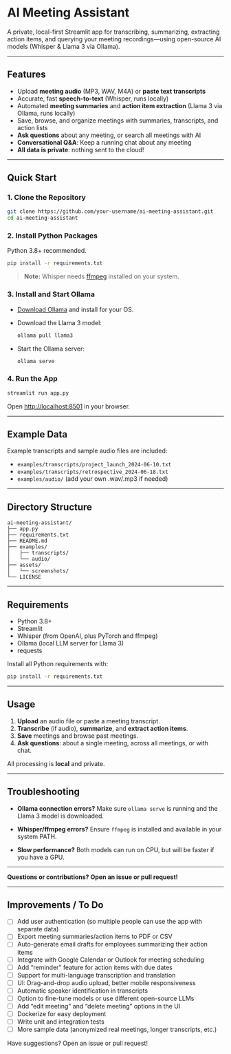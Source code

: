 # AI Meeting Assistant

A private, local-first Streamlit app for transcribing, summarizing, extracting action items, and querying your meeting recordings—using open-source AI models (Whisper & Llama 3 via Ollama).

---

## Features

* Upload **meeting audio** (MP3, WAV, M4A) or **paste text transcripts**
* Accurate, fast **speech-to-text** (Whisper, runs locally)
* Automated **meeting summaries** and **action item extraction** (Llama 3 via Ollama, runs locally)
* Save, browse, and organize meetings with summaries, transcripts, and action lists
* **Ask questions** about any meeting, or search all meetings with AI
* **Conversational Q\&A**: Keep a running chat about any meeting
* **All data is private**: nothing sent to the cloud!

---

## Quick Start

### 1. Clone the Repository

```sh
git clone https://github.com/your-username/ai-meeting-assistant.git
cd ai-meeting-assistant
```

### 2. Install Python Packages

Python 3.8+ recommended.

```sh
pip install -r requirements.txt
```

> **Note:** Whisper needs [ffmpeg](https://ffmpeg.org/) installed on your system.

### 3. Install and Start Ollama

* [Download Ollama](https://ollama.com/download) and install for your OS.

* Download the Llama 3 model:

  ```sh
  ollama pull llama3
  ```

* Start the Ollama server:

  ```sh
  ollama serve
  ```

### 4. Run the App

```sh
streamlit run app.py
```

Open [http://localhost:8501](http://localhost:8501) in your browser.

---

## Example Data

Example transcripts and sample audio files are included:

* `examples/transcripts/project_launch_2024-06-10.txt`
* `examples/transcripts/retrospective_2024-06-18.txt`
* `examples/audio/` (add your own .wav/.mp3 if needed)

---

## Directory Structure

```
ai-meeting-assistant/
├── app.py
├── requirements.txt
├── README.md
├── examples/
│   ├── transcripts/
│   └── audio/
├── assets/
│   └── screenshots/
└── LICENSE
```

---

## Requirements

* Python 3.8+
* Streamlit
* Whisper (from OpenAI, plus PyTorch and ffmpeg)
* Ollama (local LLM server for Llama 3)
* requests

Install all Python requirements with:

```sh
pip install -r requirements.txt
```

---

## Usage

1. **Upload** an audio file or paste a meeting transcript.
2. **Transcribe** (if audio), **summarize**, and **extract action items**.
3. **Save** meetings and browse past meetings.
4. **Ask questions**: about a single meeting, across all meetings, or with chat.

All processing is **local** and private.

---

## Troubleshooting

* **Ollama connection errors?**
  Make sure `ollama serve` is running and the Llama 3 model is downloaded.

* **Whisper/ffmpeg errors?**
  Ensure `ffmpeg` is installed and available in your system PATH.

* **Slow performance?**
  Both models can run on CPU, but will be faster if you have a GPU.

---

**Questions or contributions? Open an issue or pull request!**

---

## Improvements / To Do

- [ ] Add user authentication (so multiple people can use the app with separate data)
- [ ] Export meeting summaries/action items to PDF or CSV
- [ ] Auto-generate email drafts for employees summarizing their action items
- [ ] Integrate with Google Calendar or Outlook for meeting scheduling
- [ ] Add “reminder” feature for action items with due dates
- [ ] Support for multi-language transcription and translation
- [ ] UI: Drag-and-drop audio upload, better mobile responsiveness
- [ ] Automatic speaker identification in transcripts
- [ ] Option to fine-tune models or use different open-source LLMs
- [ ] Add “edit meeting” and “delete meeting” options in the UI
- [ ] Dockerize for easy deployment
- [ ] Write unit and integration tests
- [ ] More sample data (anonymized real meetings, longer transcripts, etc.)

Have suggestions? Open an issue or pull request!